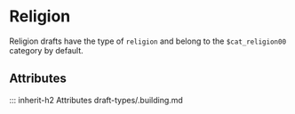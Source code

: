 # Religion

Religion drafts have the type of `religion` and
belong to the `$cat_religion00` category by default.

## Attributes
::: inherit-h2 Attributes draft-types/.building.md
